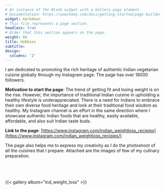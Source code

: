 ```yaml
---
# An instance of the Blank widget with a Gallery page element.
# Documentation: https://wowchemy.com/docs/getting-started/page-builder/
widget: markdown
# This file represents a page section.
headless: true
# Order that this section appears on the page.
weight: 66
title: Hobbies
subtitle:
design:
  columns: '2'
---
```

I am dedicated to promoting the rich heritage of authentic Indian vegetarian cuisine globally through my Instagram page. The page has over 18000 followers. 

**Motivation to start the page**: The trend of getting fit and losing weight is on the rise. However, the importance of traditional Indian cuisine in upholding a healthy lifestyle is underappreciated. There is a need for Indians to embrace their own diverse food heritage and look at their traditional food wisdom as healthy. My Instagram channel is an effort in the same direction where I showcase authentic Indian foods that are healthy, easily available, affordable, and also suit Indian taste buds. 

**Link to the page**: [https://www.instagram.com/indian_weightloss_recipies](https://www.instagram.com/indian_weightloss_recipies/) 

The page also helps me to express my creativity as I do the photoshoot of all the cuisines that I prepare. Attached are the images of few of my culinary preparation. 
<br> <br> <br><br> <br> 
{{< gallery album="ind_weight_loss" >}}